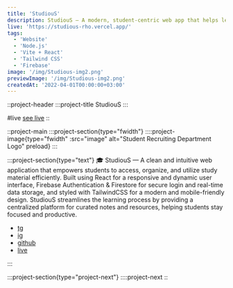 ```yaml
---
title: 'StudiouS'
description: StudiouS — A modern, student-centric web app that helps learners access curated study materials effortlessly. Built with React, Firebase, and TailwindCSS, StudiouS provides a clean interface, user authentication, and a central hub for notes, guides, and resources to make learning more efficient and organized.
live: 'https://studious-rho.vercel.app/'
tags:
  - 'Website'
  - 'Node.js'
  - 'Vite + React'
  - 'Tailwind CSS'
  - 'Firebase'
image: '/img/Studious-img2.png'
previewImage: '/img/Studious-img2.png'
createdAt: '2022-04-01T00:00:00+03:00'
---
```


::project-header
:::project-title
StudiouS
:::

#live
[see live](https://studious-rho.vercel.app/)
::

::project-main
:::project-section{type="fwidth"}
::::project-image{type="fwidth" :src="image" alt="Student Recruiting Department Logo" preload}
:::

:::project-section{type="text"}
🎓 StudiouS — A clean and intuitive web application that empowers students to access, organize, and utilize study material efficiently.
Built using React for a responsive and dynamic user interface, Firebase Authentication & Firestore for secure login and real-time data storage, and styled with TailwindCSS for a modern and mobile-friendly design.
StudiouS streamlines the learning process by providing a centralized platform for curated notes and resources, helping students stay focused and productive.

- [tg](https://t.me/Preet_Rajput_9000)
- [ig](https://www.instagram.com/_preet_rajput_9000)
- [github](https://github.com/Dexter0900)
- [live](https://studious-rho.vercel.app/)

:::

:::project-section{type="project-next"}
::::project-next
::

